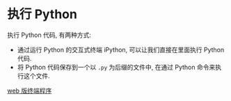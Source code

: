 <!SLIDE bullets incremental>
# 执行 Python

执行 Python 代码, 有两种方式:

- 通过运行 Python 的交互式终端 iPython, 可以让我们直接在里面执行 Python 代码.
- 将 Python 代码保存到一个以 `.py` 为后缀的文件中, 在通过 Python 命令来执行这个文件.

[web 版终端程序](https://www.tutorialspoint.com/codingground.htm)